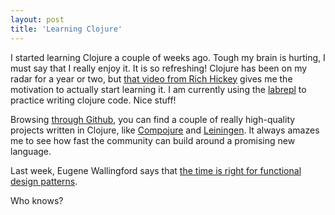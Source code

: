 ```yaml
---
layout: post
title: 'Learning Clojure'
---
```


I started learning Clojure a couple of weeks ago. Tough my brain is hurting, I must say that I really enjoy it. It is so refreshing! Clojure has been on my radar for a year or two, but <a href="http://blip.tv/file/982823">that video from Rich Hickey</a> gives me the motivation to actually start learning it. I am currently using the <a href="https://github.com/relevance/labrepl">labrepl</a> to practice writing clojure code.  Nice stuff!

Browsing <a href="https://github.com/languages/Clojure">through Github</a>, you can find a couple of really high-quality projects written in Clojure, like <a href="https://github.com/weavejester/compojure">Compojure</a> and <a href="https://github.com/technomancy/leiningen">Leiningen</a>. It always amazes me to see how fast the community can build around a promising new language.

Last week, Eugene Wallingford says that <a href="http://www.cs.uni.edu/~wallingf/blog/archives/monthly/2010-10.html#e2010-10-30T13_01_58.htm">the time is right for functional design patterns</a>.

Who knows?
